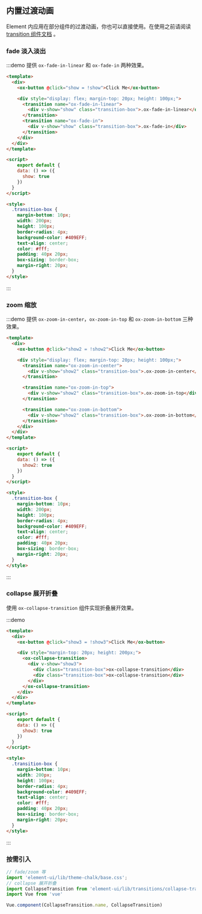 ## 内置过渡动画

Element 内应用在部分组件的过渡动画，你也可以直接使用。在使用之前请阅读 [transition 组件文档](https://cn.vuejs.org/v2/api/#transition) 。

### fade 淡入淡出

:::demo 提供 `ox-fade-in-linear` 和 `ox-fade-in` 两种效果。
```html
<template>
  <div>
    <ox-button @click="show = !show">Click Me</ox-button>

    <div style="display: flex; margin-top: 20px; height: 100px;">
      <transition name="ox-fade-in-linear">
        <div v-show="show" class="transition-box">.ox-fade-in-linear</div>
      </transition>
      <transition name="ox-fade-in">
        <div v-show="show" class="transition-box">.ox-fade-in</div>
      </transition>
    </div>
  </div>
</template>

<script>
    export default {
    data: () => ({
      show: true
    })
  }
</script>

<style>
  .transition-box {
    margin-bottom: 10px;
    width: 200px;
    height: 100px;
    border-radius: 4px;
    background-color: #409EFF;
    text-align: center;
    color: #fff;
    padding: 40px 20px;
    box-sizing: border-box;
    margin-right: 20px;
  }
</style>
```
:::

### zoom 缩放

:::demo 提供 `ox-zoom-in-center`，`ox-zoom-in-top` 和 `ox-zoom-in-bottom` 三种效果。
```html
<template>
  <div>
    <ox-button @click="show2 = !show2">Click Me</ox-button>

    <div style="display: flex; margin-top: 20px; height: 100px;">
      <transition name="ox-zoom-in-center">
        <div v-show="show2" class="transition-box">.ox-zoom-in-center</div>
      </transition>

      <transition name="ox-zoom-in-top">
        <div v-show="show2" class="transition-box">.ox-zoom-in-top</div>
      </transition>

      <transition name="ox-zoom-in-bottom">
        <div v-show="show2" class="transition-box">.ox-zoom-in-bottom</div>
      </transition>
    </div>
  </div>
</template>

<script>
    export default {
    data: () => ({
      show2: true
    })
  }
</script>

<style>
  .transition-box {
    margin-bottom: 10px;
    width: 200px;
    height: 100px;
    border-radius: 4px;
    background-color: #409EFF;
    text-align: center;
    color: #fff;
    padding: 40px 20px;
    box-sizing: border-box;
    margin-right: 20px;
  }
</style>
```
:::


### collapse 展开折叠

使用 `ox-collapse-transition` 组件实现折叠展开效果。

:::demo
```html
<template>
  <div>
    <ox-button @click="show3 = !show3">Click Me</ox-button>

    <div style="margin-top: 20px; height: 200px;">
      <ox-collapse-transition>
        <div v-show="show3">
          <div class="transition-box">ox-collapse-transition</div>
          <div class="transition-box">ox-collapse-transition</div>
        </div>
      </ox-collapse-transition>
    </div>
  </div>
</template>

<script>
    export default {
    data: () => ({
      show3: true
    })
  }
</script>

<style>
  .transition-box {
    margin-bottom: 10px;
    width: 200px;
    height: 100px;
    border-radius: 4px;
    background-color: #409EFF;
    text-align: center;
    color: #fff;
    padding: 40px 20px;
    box-sizing: border-box;
    margin-right: 20px;
  }
</style>
```
:::

### 按需引入

```js
// fade/zoom 等
import 'element-ui/lib/theme-chalk/base.css';
// collapse 展开折叠
import CollapseTransition from 'element-ui/lib/transitions/collapse-transition';
import Vue from 'vue'

Vue.component(CollapseTransition.name, CollapseTransition)
```

<style>
  .transition-box {
    margin-bottom: 10px;
    width: 200px;
    height: 100px;
    border-radius: 4px;
    background-color: #409EFF;
    text-align: center;
    color: #fff;
    padding: 40px 20px;
    margin-right: 20px;
    box-sizing: border-box;
  }
</style>

<script>
  module.exports = {
    data: () => ({
      show: true,
      show2: true,
      show3: true
    })
  }
</script>
